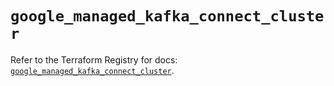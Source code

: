 # `google_managed_kafka_connect_cluster`

Refer to the Terraform Registry for docs: [`google_managed_kafka_connect_cluster`](https://registry.terraform.io/providers/hashicorp/google-beta/6.34.0/docs/resources/google_managed_kafka_connect_cluster).
